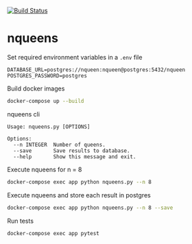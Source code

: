 [![Build Status](https://travis-ci.org/netoxico/nqueens.svg?branch=master)](https://travis-ci.org/netoxico/nqueens)
# nqueens

Set required environment variables in a `.env` file

```
DATABASE_URL=postgres://nqueen:nqueen@postgres:5432/nqueen
POSTGRES_PASSWORD=postgres
```

Build docker images

```.bash
docker-compose up --build
```

nqueens cli
```
Usage: nqueens.py [OPTIONS]

Options:
  --n INTEGER  Number of queens.
  --save       Save results to database.
  --help       Show this message and exit.
```

Execute nqueens for n = 8
```.bash
docker-compose exec app python nqueens.py --n 8
```

Execute nqueens and store each result in postgres
```.bash
docker-compose exec app python nqueens.py --n 8 --save
```

Run tests
```
docker-compose exec app pytest
```